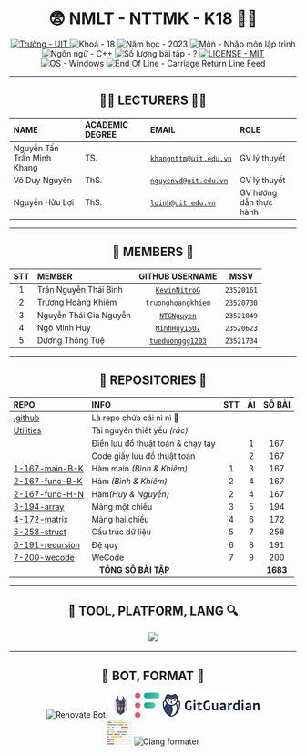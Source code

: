 <h1 align="center">😨 NMLT - NTTMK - K18 😵‍💫</h1>

<div align="center">
	<a href="https://uit.edu.vn/">
		<img src="https://img.shields.io/badge/tr%C6%B0%E1%BB%9Dng-UIT-a0c4ff?style=for-the-badge" alt="Trường - UIT">
	</a>
	<img src="https://img.shields.io/badge/kho%C3%A1-18-9bf6ff?style=for-the-badge" alt="Khoá - 18">
	<img src="https://img.shields.io/badge/n%C4%83m_h%E1%BB%8Dc-2023-caffbf?style=for-the-badge" alt="Năm học - 2023">
	<img src="https://img.shields.io/badge/m%C3%B4n-nh%E1%BA%ADp_m%C3%B4n_l%E1%BA%ADp_tr%C3%ACnh-fdffb6?style=for-the-badge" alt="Môn - Nhập môn lập trình">
	<img src="https://img.shields.io/badge/ng%C3%B4n_ng%E1%BB%AF-C%2B%2B-ffd6a5?style=for-the-badge" alt="Ngôn ngữ - C++">
	<img src="https://img.shields.io/badge/s%E1%BB%91%20l%C6%B0%E1%BB%A3ng%20b%C3%A0i%20t%E1%BA%ADp-%3F-ffadad?style=for-the-badge" alt="Số lượng bài tập - ?">
	<a href="./LICENSE">
		<img src="https://img.shields.io/badge/License-MIT-ffc6ff?style=for-the-badge" alt="LICENSE - MIT">
	</a>
	<img src="https://img.shields.io/badge/OS-Windows-bdb2ff?style=for-the-badge&logo=windows%2011" alt="OS - Windows">
	<img src="https://img.shields.io/badge/EOL-CRLF-a0c4ff?style=for-the-badge" alt="End Of Line - Carriage Return Line Feed">
</div>

---

<h2 align="center">🧑‍🏫 LECTURERS 👨‍🏫</h2>

<div align="center">

| **NAME**                   | **ACADEMIC DEGREE** | **EMAIL**                                             | **ROLE**               |
| :------------------------- | :------------------ | :---------------------------------------------------- | :--------------------- |
| Nguyễn Tấn Trần Minh Khang | TS.                 | [`khangnttm@uit.edu.vn`](mailto:khangnttm@uit.edu.vn) | GV lý thuyết           |
| Võ Duy Nguyên              | ThS.                | [`nguyenvd@uit.edu.vn`](mailto:nguyenvd@uit.edu.vn)   | GV lý thuyết           |
| Nguyễn Hữu Lợi             | ThS.                | [`loinh@uit.edu.vn`](mailto:loinh@uit.edu.vn)         | GV hướng dẫn thực hành |

</div>

---

<h2 align="center">🧒 MEMBERS 🧒</h2>

<div align="center">

| **STT** | **MEMBER**             |                    **GITHUB USERNAME**                    | **MSSV**   |
| :-----: | :--------------------- | :-------------------------------------------------------: | ---------- |
|    1    | Trần Nguyễn Thái Bình  |      [`KevinNitroG`](https://github.com/KevinNitroG)      | `23520161` |
|    2    | Trương Hoàng Khiêm     | [`truonghoangkhiem`](https://github.com/truonghoangkhiem) | `23520730` |
|    3    | Nguyễn Thái Gia Nguyễn |        [`NTGNguyen`](https://github.com/NTGNguyen)        | `23521049` |
|    4    | Ngô Minh Huy           |      [`MinhHuy1507`](https://github.com/MinhHuy1507)      | `23520623` |
|    5    | Dương Thông Tuệ        |   [`tueduonggg1203`](https://github.com/tueduonggg1203)   | `23521734` |

</div>

---

<h2 align="center">📁 REPOSITORIES 📂</h2>

<div align="center">
	<table>
		<thead>
			<tr>
				<th align="left"><b>REPO</b></th>
				<th align="left"><b>INFO</b></th>
				<th><b>STT</b></th>
				<th><b>ẢI</b></th>
				<th><b>SỐ BÀI</b></th>
			</tr>
		</thead>
		<tbody>
			<tr>
				<td><a href="../../../.github">.github</a></td>
				<td>Là repo chứa cái nì nì 🤥</td>
				<td></td>
				<td></td>
				<td></td>
			</tr>
			<tr>
				<td><a href="../../../Utilities">Utilities</a></td>
				<td>Tài nguyên thiết yếu <i>(rác)</i></td>
				<td></td>
				<td></td>
				<td></td>
			</tr>
			<tr>
				<td></td>
				<td>Điền lưu đồ thuật toán & chạy tay</td>
				<td></td>
				<td align="center">1</td>
				<td align="center">167</td>
				</tr>
				<tr>
				<td></td>
				<td>Code giấy lưu đồ thuật toán</td>
				<td></td>
				<td align="center">2</td>
				<td align="center">167</td>
				</tr>
			<tr>
				<td><a href="../../../1-167-main-B-K">1-167-main-B-K</a></td>
				<td>Hàm main <i>(Bình & Khiêm)</i></td>
				<td align="center">1</td>
				<td align="center">3</td>
				<td align="center">167</td>
			</tr>
			<tr>
				<td><a href="../../../2-167-func-B-K">2-167-func-B-K</a></td>
				<td>Hàm <i>(Bình & Khiêm)</i></td>
				<td align="center">2</td>
				<td align="center">4</td>
				<td align="center">167</td>
			</tr>
			<tr>
				<td><a href="../../../2-167-func-H-N">2-167-func-H-N</a></td>
				<td>Hàm<i>(Huy & Nguyễn)</i></td>
				<td align="center">2</td>
				<td align="center">4</td>
				<td align="center">167</td>
			</tr>
			<tr>
				<td><a href="../../../3-194-array">3-194-array</a></td>
				<td>Mảng một chiều</td>
				<td align="center">3</td>
				<td align="center">5</td>
				<td align="center">194</td>
			</tr>
			<tr>
				<td><a href="../../../4-172-matrix">4-172-matrix</a></td>
				<td>Mảng hai chiều</td>
				<td align="center">4</td>
				<td align="center">6</td>
				<td align="center">172</td>
			</tr>
			<tr>
				<td><a href="../../../5-258-struct">5-258-struct</a></td>
				<td>Cấu trúc dữ liệu</td>
				<td align="center">5</td>
				<td align="center">7</td>
				<td align="center">258</td>
			</tr>
			<tr>
				<td><a href="../../../6-191-recursion">6-191-recursion</a></td>
				<td>Đệ quy</td>
				<td align="center">6</td>
				<td align="center">8</td>
				<td align="center">191</td>
			</tr>
			<tr>
				<td><a href="../../../7-200-wecode">7-200-wecode</a></td>
				<td>WeCode</td>
				<td align="center">7</td>
				<td align="center">9</td>
				<td align="center">200</td>
			</tr>
			<tr>
				<td colspan="4" align="center"><strong>TỔNG SỐ BÀI TẬP</strong></td>
				<td align="center"><strong>1683</strong></td>
			</tr>
		</tbody>
	</table>
</div>

---

<h2 align="center">🔮 TOOL, PLATFORM, LANG 🔍</h2>

<p align="center">
  <a href="https://skillicons.dev">
    <img src="https://skillicons.dev/icons?i=cpp,py,md,regex,bash,git,github,githubactions,visualstudio,vscode&perline=5&theme=dark" />
  </a>
</p>

---

<h2 align="center">🤖 BOT, FORMAT 🔨</h2>

<div class="svg-container" align="center">
    <img height="44px" src="https://avatars.githubusercontent.com/u/25180681?v=4" alt="Renovate Bot" />
    <img height="44px" src="/img/snyk-avatar-transparent.png" alt="Snyk" />
    <img height="44px" src="/img/codefactor-icon-svgrepo-com.svg" alt="CodeFactor" />
    <img height="44px" src="/img/gitguardian.svg" alt="Gitguardian" />
    <br>
    <img height="44px" src="/img/prettier-svgrepo-com.svg" alt="Prettier" />
    <img height="44px" src="https://llvm.org/img/LLVMWyvernSmall.png" alt="Clang formater" />
</div>
